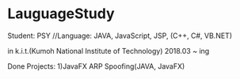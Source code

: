 # LauguageStudy

Student: PSY
//Language: JAVA, JavaScript, JSP, (C++, C#, VB.NET)

in k.i.t.(Kumoh National Institute of Technology) 2018.03 ~ ing

Done Projects: 1)JavaFX ARP Spoofing(JAVA, JavaFX)
